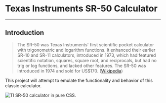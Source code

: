 # Texas Instruments SR-50 Calculator
----
## Introduction
> The SR-50 was Texas Instruments' first scientific pocket calculator with trigonometric and logarithm functions. It enhanced their earlier SR-10 and SR-11 calculators, introduced in 1973, which had featured scientific notation, squares, square root, and reciprocals, but had no trig or log functions, and lacked other features. The SR-50 was introduced in 1974 and sold for US$170. ([Wikipedia](https://en.wikipedia.org/wiki/TI_SR-50))

This project will attempt to emulate the functionality and behavior of this classic calculator.

![TI SR-50 calculator in pure CSS.](https://kevingillispie.com/images/TI-SR-50-CSS.png)